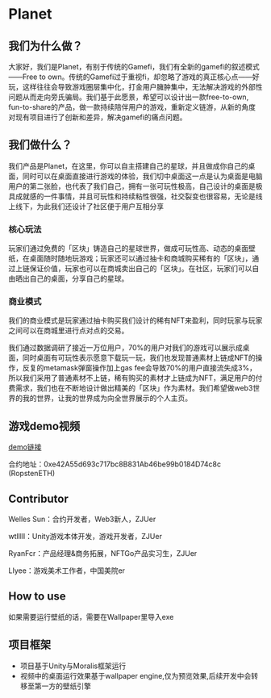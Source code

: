 # Planet
## 我们为什么做？

大家好，我们是Planet，有别于传统的Gamefi，我们有全新的gamefi的叙述模式——Free to own。传统的Gamefi过于重视fi，却忽略了游戏的真正核心点——好玩，这样往往会导致游戏圈层集中化，打金用户臃肿集中，无法解决游戏的外部性问题从而走向旁氏骗局。我们基于此愿景，希望可以设计出一款free-to-own, fun-to-share的产品，做一款持续陪伴用户的游戏，重新定义链游，从新的角度对现有项目进行了创新和差异，解决gamefi的痛点问题。

## 我们做什么？

我们产品是Planet，在这里，你可以自主搭建自己的星球，并且做成你自己的桌面，同时可以在桌面直接进行游戏的体验，我们切中桌面这一点是认为桌面是电脑用户的第二张脸，也代表了我们自己，拥有一张可玩性极高，自己设计的桌面是极具成就感的一件事情，并且可玩性和持续粘性很强，社交裂变也很容易，无论是线上线下，为此我们还设计了社区便于用户互相分享

### 核心玩法

玩家们通过免费的「区块」铸造自己的星球世界，做成可玩性高、动态的桌面壁纸，在桌面随时随地玩游戏；玩家还可以通过抽卡和商城购买稀有的「区块」，通过上链保证价值，玩家也可以在商城卖出自己的「区块」。在社区，玩家们可以自由晒出自己的桌面，分享自己的星球。

### 商业模式

我们的商业模式是玩家通过抽卡购买我们设计的稀有NFT来盈利，同时玩家与玩家之间可以在商城里进行点对点的交易。

我们通过数据调研了接近一万位用户，70%的用户对我们的游戏可以展示成桌面，同时桌面有可玩性表示愿意下载玩一玩，我们也发现普通素材上链成NFT的操作，反复的metamask弹窗操作加上gas fee会导致70%的用户直接流失成3%，所以我们采用了普通素材不上链，稀有购买的素材才上链成为NFT，满足用户的付费需求，我们也在不断地设计做出精美的「区块」作为素材。我们希望做web3世界的我的世界，让我的世界成为向全世界展示的个人主页。

## 游戏demo视频

[demo链接](https://www.bilibili.com/video/BV1ka411u7Tx/)

合约地址：0xe42A55d693c717bc8B831Ab46be99b0184D74c8c (RopstenETH)

## Contributor

Welles Sun：合约开发者，Web3新人，ZJUer

wtlllll：Unity游戏本体开发，游戏开发者，ZJUer

RyanFcr：产品经理&商务拓展，NFTGo产品实习生，ZJUer

LIyee：游戏美术工作者，中国美院er

## How to use
如果需要运行壁纸的话，需要在Wallpaper里导入exe


## 项目框架
- 项目基于Unity与Moralis框架运行
- 视频中的桌面运行效果基于wallpaper engine,仅为预览效果,后续开发中会转移至第一方的壁纸引擎
